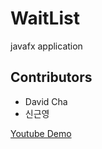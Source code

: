# WaitList
javafx application

## Contributors
- David Cha
- 신근영

[Youtube Demo](https://www.youtube.com/watch?v=--8VMFXYpT8)
